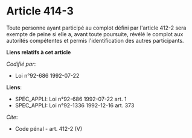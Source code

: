 # Article 414-3

Toute personne ayant participé au complot défini par l'article 412-2 sera exempte de peine si elle a, avant toute poursuite,
révélé le complot aux autorités compétentes et permis l'identification des autres participants.

**Liens relatifs à cet article**

_Codifié par_:

  - Loi n°92-686 1992-07-22

**Liens**:

  - SPEC_APPLI: Loi n°92-686 1992-07-22 art. 1
  - SPEC_APPLI: Loi n°92-1336 1992-12-16 art. 373

_Cite_:

  - Code pénal - art. 412-2 (V)
